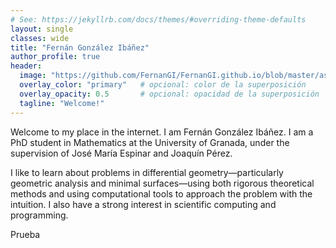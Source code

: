 ```yaml
---
# See: https://jekyllrb.com/docs/themes/#overriding-theme-defaults
layout: single
classes: wide
title: "Fernán González Ibáñez"     
author_profile: true
header:
  image: "https://github.com/FernanGI/FernanGI.github.io/blob/master/assets/images/portada.jpeg"
  overlay_color: "primary"   # opcional: color de la superposición
  overlay_opacity: 0.5       # opcional: opacidad de la superposición
  tagline: "Welcome!"
---
```

Welcome to my place in the internet. I am Fernán González Ibáñez. I am a PhD student in Mathematics at the University of Granada, under the supervision of José María Espinar and Joaquín Pérez. 

I like to learn about problems in differential geometry—particularly geometric analysis and minimal surfaces—using both rigorous theoretical methods and using computational tools to approach the problem with the intuition. I also have a strong interest in scientific computing and programming.

Prueba

